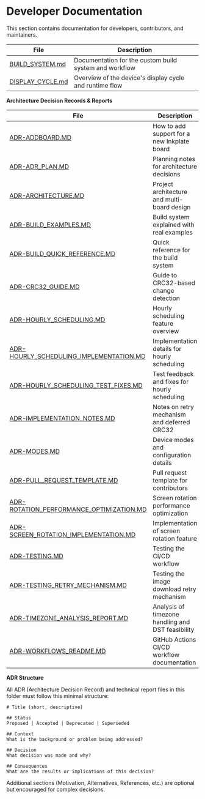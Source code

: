 # Developer Documentation

This section contains documentation for developers, contributors, and maintainers.

| File | Description |
|------|-------------|
| [BUILD_SYSTEM.md](BUILD_SYSTEM.md) | Documentation for the custom build system and workflow |
| [DISPLAY_CYCLE.md](DISPLAY_CYCLE.md) | Overview of the device's display cycle and runtime flow |

**Architecture Decision Records & Reports**

| File | Description |
|------|-------------|
| [ADR-ADDBOARD.MD](adr/ADR-ADDBOARD.MD) | How to add support for a new Inkplate board |
| [ADR-ADR_PLAN.MD](adr/ADR-ADR_PLAN.MD) | Planning notes for architecture decisions |
| [ADR-ARCHITECTURE.MD](adr/ADR-ARCHITECTURE.MD) | Project architecture and multi-board design |
| [ADR-BUILD_EXAMPLES.MD](adr/ADR-BUILD_EXAMPLES.MD) | Build system explained with real examples |
| [ADR-BUILD_QUICK_REFERENCE.MD](adr/ADR-BUILD_QUICK_REFERENCE.MD) | Quick reference for the build system |
| [ADR-CRC32_GUIDE.MD](adr/ADR-CRC32_GUIDE.MD) | Guide to CRC32-based change detection |
| [ADR-HOURLY_SCHEDULING.MD](adr/ADR-HOURLY_SCHEDULING.MD) | Hourly scheduling feature overview |
| [ADR-HOURLY_SCHEDULING_IMPLEMENTATION.MD](adr/ADR-HOURLY_SCHEDULING_IMPLEMENTATION.MD) | Implementation details for hourly scheduling |
| [ADR-HOURLY_SCHEDULING_TEST_FIXES.MD](adr/ADR-HOURLY_SCHEDULING_TEST_FIXES.MD) | Test feedback and fixes for hourly scheduling |
| [ADR-IMPLEMENTATION_NOTES.MD](adr/ADR-IMPLEMENTATION_NOTES.MD) | Notes on retry mechanism and deferred CRC32 |
| [ADR-MODES.MD](adr/ADR-MODES.MD) | Device modes and configuration details |
| [ADR-PULL_REQUEST_TEMPLATE.MD](adr/ADR-PULL_REQUEST_TEMPLATE.MD) | Pull request template for contributors |
| [ADR-ROTATION_PERFORMANCE_OPTIMIZATION.MD](adr/ADR-ROTATION_PERFORMANCE_OPTIMIZATION.MD) | Screen rotation performance optimization |
| [ADR-SCREEN_ROTATION_IMPLEMENTATION.MD](adr/ADR-SCREEN_ROTATION_IMPLEMENTATION.MD) | Implementation of screen rotation feature |
| [ADR-TESTING.MD](adr/ADR-TESTING.MD) | Testing the CI/CD workflow |
| [ADR-TESTING_RETRY_MECHANISM.MD](adr/ADR-TESTING_RETRY_MECHANISM.MD) | Testing the image download retry mechanism |
| [ADR-TIMEZONE_ANALYSIS_REPORT.MD](adr/ADR-TIMEZONE_ANALYSIS_REPORT.MD) | Analysis of timezone handling and DST feasibility |
| [ADR-WORKFLOWS_README.MD](adr/ADR-WORKFLOWS_README.MD) | GitHub Actions CI/CD workflow documentation |

**ADR Structure**

All ADR (Architecture Decision Record) and technical report files in this folder must follow this minimal structure:

```
# Title (short, descriptive)

## Status
Proposed | Accepted | Deprecated | Superseded

## Context
What is the background or problem being addressed?

## Decision
What decision was made and why?

## Consequences
What are the results or implications of this decision?
```

Additional sections (Motivation, Alternatives, References, etc.) are optional but encouraged for complex decisions.